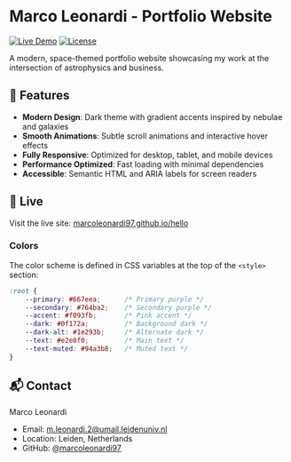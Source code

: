 # Marco Leonardi - Portfolio Website

[![Live Demo](https://img.shields.io/badge/demo-live-brightgreen)](https://marcoleonardi97.github.io/hello/)
[![License](https://img.shields.io/badge/license-MIT-blue.svg)](LICENSE)

A modern, space-themed portfolio website showcasing my work at the intersection of astrophysics and business.

## 🌟 Features

- **Modern Design**: Dark theme with gradient accents inspired by nebulae and galaxies
- **Smooth Animations**: Subtle scroll animations and interactive hover effects
- **Fully Responsive**: Optimized for desktop, tablet, and mobile devices
- **Performance Optimized**: Fast loading with minimal dependencies
- **Accessible**: Semantic HTML and ARIA labels for screen readers

## 🚀 Live 

Visit the live site: [marcoleonardi97.github.io/hello](https://marcoleonardi97.github.io/resume/)


### Colors

The color scheme is defined in CSS variables at the top of the `<style>` section:

```css
:root {
    --primary: #667eea;      /* Primary purple */
    --secondary: #764ba2;    /* Secondary purple */
    --accent: #f093fb;       /* Pink accent */
    --dark: #0f172a;         /* Background dark */
    --dark-alt: #1e293b;     /* Alternate dark */
    --text: #e2e8f0;         /* Main text */
    --text-muted: #94a3b8;   /* Muted text */
}
```


## 📬 Contact

Marco Leonardi
- Email: m.leonardi.2@umail.leidenuniv.nl
- Location: Leiden, Netherlands
- GitHub: [@marcoleonardi97](https://github.com/marcoleonardi97)

